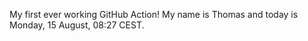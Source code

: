 My first ever working GitHub Action!
My name is Thomas and today is Monday, 15 August, 08:27 CEST. 
